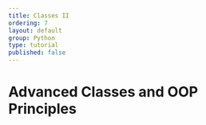 ```yaml
---
title: Classes II
ordering: 7
layout: default
group: Python
type: tutorial
published: false
---
```


# Advanced Classes and OOP Principles



